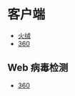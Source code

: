 # 客户端
- [火绒](https://www.huorong.cn)
- [360](https://www.360.cn)

## Web 病毒检测
- [360](https://vi.360.cn)